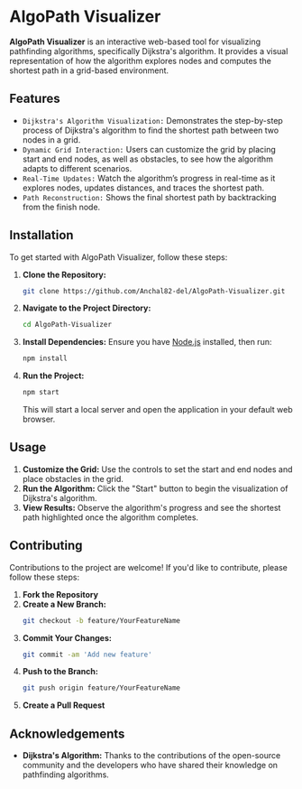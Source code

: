 # AlgoPath Visualizer

**AlgoPath Visualizer** is an interactive web-based tool for visualizing pathfinding algorithms, specifically Dijkstra's algorithm. It provides a visual representation of how the algorithm explores nodes and computes the shortest path in a grid-based environment.

## Features

- `Dijkstra's Algorithm Visualization:` Demonstrates the step-by-step process of Dijkstra's algorithm to find the shortest path between two nodes in a grid.
- `Dynamic Grid Interaction:` Users can customize the grid by placing start and end nodes, as well as obstacles, to see how the algorithm adapts to different scenarios.
- `Real-Time Updates:` Watch the algorithm’s progress in real-time as it explores nodes, updates distances, and traces the shortest path.
- `Path Reconstruction:` Shows the final shortest path by backtracking from the finish node.

## Installation

To get started with AlgoPath Visualizer, follow these steps:

1. **Clone the Repository:**
   ```sh
   git clone https://github.com/Anchal82-del/AlgoPath-Visualizer.git
   ```
2. **Navigate to the Project Directory:**
   ```sh
   cd AlgoPath-Visualizer
   ```
3. **Install Dependencies:**
   Ensure you have [Node.js](https://nodejs.org/) installed, then run:
   ```sh
   npm install
   ```
4. **Run the Project:**
   ```sh
   npm start
   ```
   This will start a local server and open the application in your default web browser.

## Usage

1. **Customize the Grid:** Use the controls to set the start and end nodes and place obstacles in the grid.
2. **Run the Algorithm:** Click the "Start" button to begin the visualization of Dijkstra's algorithm.
3. **View Results:** Observe the algorithm's progress and see the shortest path highlighted once the algorithm completes.

## Contributing

Contributions to the project are welcome! If you'd like to contribute, please follow these steps:

1. **Fork the Repository**
2. **Create a New Branch:**
   ```sh
   git checkout -b feature/YourFeatureName
   ```
3. **Commit Your Changes:**
   ```sh
   git commit -am 'Add new feature'
   ```
4. **Push to the Branch:**
   ```sh
   git push origin feature/YourFeatureName
   ```
5. **Create a Pull Request**

## Acknowledgements

- **Dijkstra's Algorithm:** Thanks to the contributions of the open-source community and the developers who have shared their knowledge on pathfinding algorithms.
